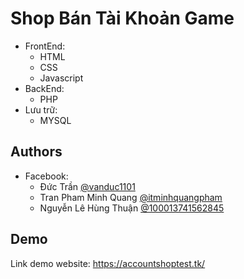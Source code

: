 # Shop Bán Tài Khoản Game 
- FrontEnd: 
	- HTML
    - CSS
	- Javascript
- BackEnd: 
    - PHP
- Lưu trữ: 
    - MYSQL




## Authors

- Facebook: 
    - Đức Trần [@vanduc1101](https://www.facebook.com/vanduc1101)
    - Tran Pham Minh Quang [@itminhquangpham](https://www.facebook.com/itminhquangpham)
    - Nguyễn Lê Hùng Thuận [@100013741562845](https://www.facebook.com/profile.php?id=100013741562845)


## Demo

Link demo website: https://accountshoptest.tk/

